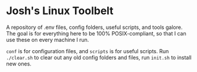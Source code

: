 # Josh's Linux Toolbelt

A repository of .env files, config folders, useful scripts, and tools galore. The goal is for everything here to be 100% POSIX-compliant, so that I can use these on every machine I run.

`conf` is for configuration files, and `scripts` is for useful scripts. Run `./clear.sh` to clear out any old config folders and files, run `init.sh` to install new ones.

